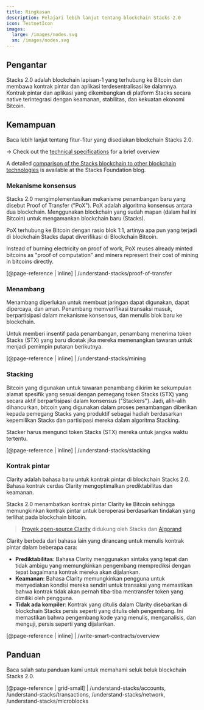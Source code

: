 ```yaml
---
title: Ringkasan
description: Pelajari lebih lanjut tentang blockchain Stacks 2.0
icon: TestnetIcon
images:
  large: /images/nodes.svg
  sm: /images/nodes.svg
---
```


## Pengantar

Stacks 2.0 adalah blockchain lapisan-1 yang terhubung ke Bitcoin dan membawa kontrak pintar dan aplikasi terdesentralisasi ke dalamnya. Kontrak pintar dan aplikasi yang dikembangkan di platform Stacks secara native terintegrasi dengan keamanan, stabilitas, dan kekuatan ekonomi Bitcoin.

## Kemampuan

Baca lebih lanjut tentang fitur-fitur yang disediakan blockchain Stacks 2.0.

<!-- markdown-link-check-disable -->

-> Check out the [technical specifications](/understand-stacks/technical-specs) for a brief overview

<!-- markdown-link-check-enable-->

A detailed [comparison of the Stacks blockchain to other blockchain technologies][] is available at the Stacks Foundation blog.

### Mekanisme konsensus

Stacks 2.0 mengimplementasikan mekanisme penambangan baru yang disebut Proof of Transfer ("PoX"). PoX adalah algoritma konsensus antara dua blockchain. Menggunakan blockchain yang sudah mapan (dalam hal ini Bitcoin) untuk mengamankan blockchain baru (Stacks).

PoX terhubung ke Bitcoin dengan rasio blok 1:1, artinya apa pun yang terjadi di blockchain Stacks dapat diverifikasi di Blockchain Bitcoin.

Instead of burning electricity on proof of work, PoX reuses already minted bitcoins as "proof of computation" and miners represent their cost of mining in bitcoins directly.

[@page-reference | inline] | /understand-stacks/proof-of-transfer

### Menambang

Menambang diperlukan untuk membuat jaringan dapat digunakan, dapat dipercaya, dan aman. Penambang memverifikasi transaksi masuk, berpartisipasi dalam mekanisme konsensus, dan menulis blok baru ke blockchain.

Untuk memberi insentif pada penambangan, penambang menerima token Stacks (STX) yang baru dicetak jika mereka memenangkan tawaran untuk menjadi pemimpin putaran berikutnya.

[@page-reference | inline] | /understand-stacks/mining

### Stacking

Bitcoin yang digunakan untuk tawaran penambang dikirim ke sekumpulan alamat spesifik yang sesuai dengan pemegang token Stacks (STX) yang secara aktif berpartisipasi dalam konsensus ("Stackers"). Jadi, alih-alih dihancurkan, bitcoin yang digunakan dalam proses penambangan diberikan kepada pemegang Stacks yang produktif sebagai hadiah berdasarkan kepemilikan Stacks dan partisipasi mereka dalam algoritma Stacking.

Stacker harus mengunci token Stacks (STX) mereka untuk jangka waktu tertentu.

[@page-reference | inline] | /understand-stacks/stacking

### Kontrak pintar

Clarity adalah bahasa baru untuk kontrak pintar di blockchain Stacks 2.0. Bahasa kontrak cerdas Clarity mengoptimalkan prediktabilitas dan keamanan.

Stacks 2.0 menambatkan kontrak pintar Clarity ke Bitcoin sehingga memungkinkan kontrak pintar untuk beroperasi berdasarkan tindakan yang terlihat pada blockchain bitcoin.

>[Proyek open-source Clarity](https://clarity-lang.org/) didukung oleh Stacks dan [Algorand](https://www.algorand.com/)

Clarity berbeda dari bahasa lain yang dirancang untuk menulis kontrak pintar dalam beberapa cara:

- **Prediktabilitas**: Bahasa Clarity menggunakan sintaks yang tepat dan tidak ambigu yang memungkinkan pengembang memprediksi dengan tepat bagaimana kontrak mereka akan dijalankan.
- **Keamanan**: Bahasa Clarity memungkinkan pengguna untuk menyediakan kondisi mereka sendiri untuk transaksi yang memastikan bahwa kontrak tidak akan pernah tiba-tiba mentransfer token yang dimiliki oleh pengguna.
- **Tidak ada kompiler**: Kontrak yang ditulis dalam Clarity disebarkan di blockchain Stacks persis seperti yang ditulis oleh pengembang. Ini memastikan bahwa pengembang kode yang menulis, menganalisis, dan menguji, persis seperti yang dijalankan.

[@page-reference | inline] | /write-smart-contracts/overview

## Panduan

Baca salah satu panduan kami untuk memahami seluk beluk blockchain Stacks 2.0.

[@page-reference | grid-small] | /understand-stacks/accounts, /understand-stacks/transactions, /understand-stacks/network, /understand-stacks/microblocks

[comparison of the Stacks blockchain to other blockchain technologies]: https://stacks.org/stacks-blockchain
